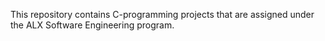 This repository contains C-programming projects that are assigned under the ALX Software Engineering program.
